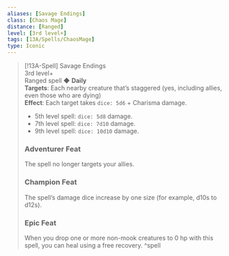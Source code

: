 ```yaml
---
aliases: [Savage Endings]
class: [Chaos Mage]
distance: [Ranged]
level: [3rd level+]
tags: [13A/Spells/ChaosMage]
type: Iconic
---
```


> [!13A-Spell] Savage Endings  
> 3rd level+  
> Ranged spell ◆ **Daily**  
> **Targets**: Each nearby creature that’s staggered (yes, including allies, even those who are dying)  
> **Effect**: Each target takes `dice: 5d6` + Charisma damage.
>
> - 5th level spell: `dice: 5d8` damage.
> - 7th level spell: `dice: 7d10` damage.
> - 9th level spell: `dice: 10d10` damage.
>
> ### Adventurer Feat
> The spell no longer targets your allies.
>
> ### Champion Feat
> The spell’s damage dice increase by one size (for example, d10s to d12s).
>
> ### Epic Feat
> When you drop one or more non-mook creatures to 0 hp with this spell, you can heal using a free recovery.
^spell

